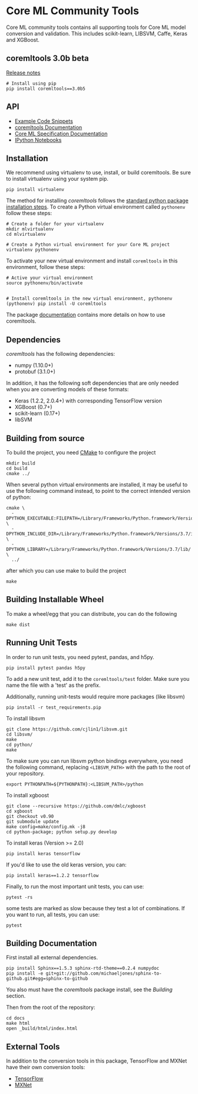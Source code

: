 Core ML Community Tools
=======================

Core ML community tools contains all supporting tools for Core ML model
conversion and validation. This includes scikit-learn, LIBSVM, Caffe,
Keras and XGBoost.

coremltools 3.0b beta
---------------------
[Release notes](https://github.com/apple/coremltools/releases/tag/v3.0-beta)
```shell
# Install using pip
pip install coremltools==3.0b5
```

API
---
- [Example Code Snippets](docs/APIExamples.md)
- [coremltools Documentation](https://apple.github.io/coremltools)
- [Core ML Specification Documentation](https://apple.github.io/coremltools/coremlspecification/)
- [IPython Notebooks](https://github.com/apple/coremltools/tree/master/examples)

Installation
------------

We recommend using virtualenv to use, install, or build coremltools. Be
sure to install virtualenv using your system pip.

```shell
pip install virtualenv
```

The method for installing *coremltools* follows the
[standard python package installation steps](https://packaging.python.org/installing/).
To create a Python virtual environment called `pythonenv` follow these steps:

```shell
# Create a folder for your virtualenv
mkdir mlvirtualenv
cd mlvirtualenv

# Create a Python virtual environment for your Core ML project
virtualenv pythonenv
```

To activate your new virtual environment and install `coremltools` in this environment, follow these steps:
```
# Active your virtual environment
source pythonenv/bin/activate


# Install coremltools in the new virtual environment, pythonenv
(pythonenv) pip install -U coremltools
```

The package [documentation](https://apple.github.io/coremltools) contains
more details on how to use coremltools.

Dependencies
------------

*coremltools* has the following dependencies:

- numpy (1.10.0+)
- protobuf (3.1.0+)

In addition, it has the following soft dependencies that are only needed when
you are converting models of these formats:

- Keras (1.2.2, 2.0.4+) with corresponding TensorFlow version
- XGBoost (0.7+)
- scikit-learn (0.17+)
- libSVM


Building from source
--------------------
To build the project, you need [CMake](https://cmake.org) to configure the project

```shell
mkdir build
cd build
cmake ../
```

When several python virtual environments are installed,
it may be useful to use the following command instead,
to point to the correct intended version of python:

```shell
cmake \
  -DPYTHON_EXECUTABLE:FILEPATH=/Library/Frameworks/Python.framework/Versions/3.7/bin/python \
  -DPYTHON_INCLUDE_DIR=/Library/Frameworks/Python.framework/Versions/3.7/include/python3.7m/ \
  -DPYTHON_LIBRARY=/Library/Frameworks/Python.framework/Versions/3.7/lib/ \
  ../
```
after which you can use make to build the project

```shell
make
```

Building Installable Wheel
---------------------------
To make a wheel/egg that you can distribute, you can do the following

```shell
make dist
```

Running Unit Tests
-------------------
In order to run unit tests, you need pytest, pandas, and h5py.

```shell
pip install pytest pandas h5py
```

To add a new unit test, add it to the `coremltools/test` folder. Make sure you
name the file with a 'test' as the prefix.

Additionally, running unit-tests would require more packages (like
libsvm)

```shell
pip install -r test_requirements.pip
```

To install libsvm

```shell
git clone https://github.com/cjlin1/libsvm.git
cd libsvm/
make
cd python/
make
```

To make sure you can run libsvm python bindings everywhere, you need the
following command, replacing `<LIBSVM_PATH>` with the path to the root of
your repository.

```shell
export PYTHONPATH=${PYTHONPATH}:<LIBSVM_PATH>/python
```

To install xgboost

```shell
git clone --recursive https://github.com/dmlc/xgboost
cd xgboost
git checkout v0.90
git submodule update
make config=make/config.mk -j8
cd python-package; python setup.py develop
```

To install keras (Version >= 2.0)

```shell
pip install keras tensorflow
```

If you'd like to use the old keras version, you can:

```shell
pip install keras==1.2.2 tensorflow
```

Finally, to run the most important unit tests, you can use:

```shell
pytest -rs
```
some tests are marked as slow because they test a lot of combinations.
If you want to run, all tests, you can use:

```shell
pytest
```

Building Documentation
----------------------
First install all external dependencies.

```shell
pip install Sphinx==1.5.3 sphinx-rtd-theme==0.2.4 numpydoc
pip install -e git+git://github.com/michaeljones/sphinx-to-github.git#egg=sphinx-to-github
```

You also must have the *coremltools* package install, see the *Building* section.

Then from the root of the repository:

```shell
cd docs
make html
open _build/html/index.html
```

External Tools
--------------
In addition to the conversion tools in this package, TensorFlow and MXNet have their own conversion tools:

- [TensorFlow](https://pypi.python.org/pypi/tfcoreml)
- [MXNet](https://github.com/apache/incubator-mxnet/tree/master/tools/coreml)
